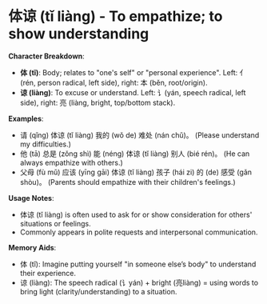 # **体谅 (tǐ liàng) - To empathize; to show understanding**

**Character Breakdown**:  
- **体 (tǐ)**: Body; relates to "one's self" or "personal experience". Left: 亻(rén, person radical, left side), right: 本 (běn, root/origin).  
- **谅 (liàng)**: To excuse or understand. Left: 讠(yán, speech radical, left side), right: 亮 (liàng, bright, top/bottom stack).

**Examples**:  
- 请 (qǐng) 体谅 (tǐ liàng) 我的 (wǒ de) 难处 (nán chǔ)。 (Please understand my difficulties.)  
- 他 (tā) 总是 (zǒng shì) 能 (néng) 体谅 (tǐ liàng) 别人 (bié rén)。 (He can always empathize with others.)  
- 父母 (fù mǔ) 应该 (yīng gāi) 体谅 (tǐ liàng) 孩子 (hái zi) 的 (de) 感受 (gǎn shòu)。 (Parents should empathize with their children's feelings.)

**Usage Notes**:  
- 体谅 (tǐ liàng) is often used to ask for or show consideration for others' situations or feelings.  
- Commonly appears in polite requests and interpersonal communication.

**Memory Aids**:  
- 体 (tǐ): Imagine putting yourself "in someone else’s body" to understand their experience.  
- 谅 (liàng): The speech radical (讠yán) + bright (亮liàng) = using words to bring light (clarity/understanding) to a situation.